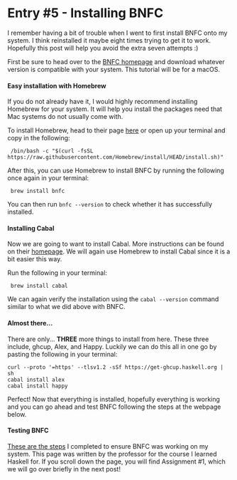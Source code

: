 # Entry #5 - Installing BNFC

I remember having a bit of trouble when I went to first install BNFC onto my system. I think reinstalled it maybe eight times trying to get it to work. Hopefully this post will help you avoid the extra seven attempts :) 

First be sure to head over to the [BNFC homepage](http://bnfc.digitalgrammars.com/) and download whatever version is compatible with your system. This tutorial will be for a macOS. 

#### Easy installation with Homebrew
If you do not already have it, I would highly recommend installing Homebrew for your system. It will help you install the packages need that Mac systems do not usually come with.   

To install Homebrew, head to their page [here](https://brew.sh/) or open up your terminal and copy in the following: 

<pre><code> /bin/bash -c "$(curl -fsSL https://raw.githubusercontent.com/Homebrew/install/HEAD/install.sh)"
</code></pre>

After this, you can use Homebrew to install BNFC by running the following once again in your terminal: 
<pre><code> brew install bnfc </code></pre>

You can then run `bnfc --version` to check whether it has successfully installed. 

#### Installing Cabal
Now we are going to want to install Cabal. More instructions can be found on their [homepage](https://www.haskell.org/cabal/). We will again use Homebrew to install Cabal since it is a bit easier this way. 

Run the following in your terminal:
<pre><code> brew install cabal </code></pre>
We can again verify the installation using the `cabal --version` command similar to what we did above with BNFC. 

#### Almost there...
There are only... **THREE** more things to install from here. These three include, ghcup, Alex, and Happy. Luckily we can do this all in one go by pasting the following in your terminal: 

<pre><code>curl --proto '=https' --tlsv1.2 -sSf https://get-ghcup.haskell.org | sh
cabal install alex 
cabal install happy </code></pre>
Perfect! Now that everything is installed, hopefully everything is working and you can go ahead and test BNFC following the steps at the webpage below. 

#### Testing BNFC
[These are the steps](https://hackmd.io/@alexhkurz/HJVtVl068#Generating-a-Parser-from-a-Context-Free-Grammar) I completed to ensure BNFC was working on my system. This page was written by the professor for the course I learned Haskell for. If you scroll down the page, you will find Assignment #1, which we will go over briefly in the next post! 